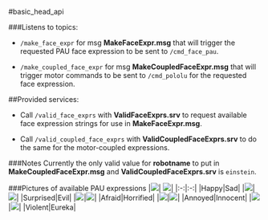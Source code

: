 #basic_head_api

###Listens to topics:
+ `/make_face_expr` for msg **MakeFaceExpr.msg** that will trigger the requested PAU face expression to be sent to `/cmd_face_pau`.

+ `/make_coupled_face_expr` for msg **MakeCoupledFaceExpr.msg** that will trigger motor commands to be sent to `/cmd_pololu` for the requested face expression.

##Provided services:
+ Call `/valid_face_exprs` with **ValidFaceExprs.srv** to request available face expression strings for use in **MakeFaceExpr.msg**.

+ Call `/valid_coupled_face_exprs` with **ValidCoupledFaceExprs.srv** to do the same for the motor-coupled expressions.

###Notes
Currently the only valid value for **robotname** to put in **MakeCoupledFaceExpr.msg** and **ValidCoupledFaceExprs.srv** is `einstein`.

###Pictures of available PAU expressions
|![](https://raw.githubusercontent.com/hansonrobotics/basic_head_api/master/src/config/01-happy.png)| ![](https://raw.githubusercontent.com/hansonrobotics/basic_head_api/master/src/config/02-sad.png)|
|:-:|:-:|
|Happy|Sad|
|![](https://raw.githubusercontent.com/hansonrobotics/basic_head_api/master/src/config/03-surprised.png)|![](https://raw.githubusercontent.com/hansonrobotics/basic_head_api/master/src/config/04-evil.png)|
|Surprised|Evil|
|![](https://raw.githubusercontent.com/hansonrobotics/basic_head_api/master/src/config/05-afraid.png)|![](https://raw.githubusercontent.com/hansonrobotics/basic_head_api/master/src/config/06-horrified.png)|
|Afraid|Horrified|
|![](https://raw.githubusercontent.com/hansonrobotics/basic_head_api/master/src/config/07-annoyed.png)|![](https://raw.githubusercontent.com/hansonrobotics/basic_head_api/master/src/config/08-innocent.png)|
|Annoyed|Innocent|
|![](https://raw.githubusercontent.com/hansonrobotics/basic_head_api/master/src/config/09-violent.png)|![](https://raw.githubusercontent.com/hansonrobotics/basic_head_api/master/src/config/10-eureka.png)|
|Violent|Eureka|
